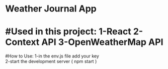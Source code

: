 # Weather Journal App

#Used in this project:
1-React
2-Context API
3-OpenWeatherMap API
===

#How to Use:
1-in the env.js file add your key <br>
2-start the development server ( npm start )
